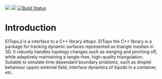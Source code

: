 [![](https://img.shields.io/badge/docs-stable-blue.svg)](https://akels.github.io/ElTopo.jl/stable)
[![](https://img.shields.io/badge/docs-dev-blue.svg)](https://akels.github.io/ElTopo.jl/dev)
[![Build Status](https://travis-ci.org/akels/LaplaceBIE.jl.svg?branch=master)](https://travis-ci.org/akels/ElTopo.jl)

# Introduction

ElTopo.jl is a interface to a C++ library eltopo. ElTopo the C++ library is a package for tracking dynamic surfaces represented as triangle meshes in 3D. It robustly handles topology changes such as merging and pinching off, while adaptively maintaining a tangle-free, high-quality triangulation. Suitable to simulate time dependant boundary problems, such as droplet behaviour uppon external field, interface dynamics of liquids in a container, etc.